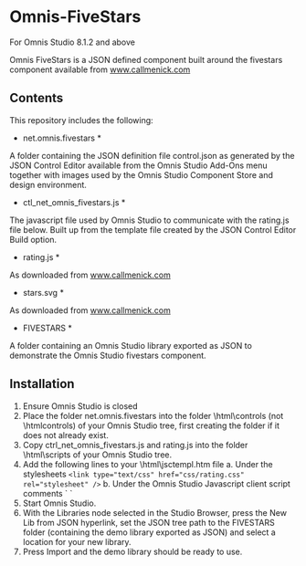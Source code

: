 # Omnis-FiveStars ##
For Omnis Studio 8.1.2 and above

Omnis FiveStars is a JSON defined component built around the fivestars component available from www.callmenick.com

## Contents ##
This repository includes the following:

* net.omnis.fivestars *

A folder containing the JSON definition file control.json as generated by the JSON Control Editor available from the Omnis Studio Add-Ons menu together with images used by the Omnis Studio Component Store and design environment.

* ctl_net_omnis_fivestars.js *

The javascript file used by Omnis Studio to communicate with the rating.js file below. Built up from the template file created by the JSON Control Editor Build option.

* rating.js *

As downloaded from www.callmenick.com

* stars.svg *

As downloaded from www.callmenick.com

* FIVESTARS *

A folder containing an Omnis Studio library exported as JSON to demonstrate the Omnis Studio fivestars component.

## Installation ##
1. Ensure Omnis Studio is closed
2. Place the folder net.omnis.fivestars into the folder \html\controls (not \htmlcontrols) of your Omnis Studio tree, first creating the folder if it does not already exist.
3. Copy ctrl_net_omnis_fivestars.js and rating.js into the folder \html\scripts of your Omnis Studio tree.
4. Add the following lines to your \html\jsctempl.htm file 
    a. Under the stylesheets
    `<link type="text/css" href="css/rating.css" rel="stylesheet" />`
    b. Under the Omnis Studio Javascript client script comments
    `<script type="text/javascript" src="scripts/rating.js"></script>
     <script type="text/javascript" src="scripts/ctl_net_omnis_fivestars.js"></script>`
5. Start Omnis Studio.
6. With the Libraries node selected in the Studio Browser, press the New Lib from JSON hyperlink, set the JSON tree path to the FIVESTARS folder (containing the demo library exported as JSON) and select a location for your new library.
7. Press Import and the demo library should be ready to use.
